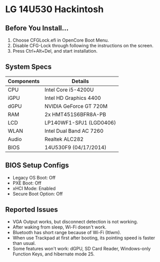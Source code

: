 # LG 14U530 Hackintosh

## Before You Install...
1. Choose CFGLock.efi in OpenCore Boot Menu.
2. Disable CFG-Lock through following the instructions on the screen.
3. Press Ctrl+Alt+Del, and start installation.

## System Specs
| Components | Details |
| - | - |
| CPU | Intel Core i5-4200U |
| iGPU | Intel HD Graphics 4400 |
| dGPU | NVIDIA GeForce GT 720M |
| RAM | 2x HMT451S6BFR8A-PB |
| LCD | LP140WF1-SPJ1 (LGD0406) |
| WLAN | Intel Dual Band AC 7260 |
| Audio | Realtek ALC282 |
| BIOS | 14U530F9 (04/17/2014) |

## BIOS Setup Configs
- Legacy OS Boot: Off
- PXE Boot: Off
- xHCI Mode: Enabled
- Secure Boot Option: Off

## Reported Issues
- VGA Output works, but disconnect detection is not working.
- After waking from sleep, Wi-Fi doesn't work.
- Bluetooth has short range because of Wi-Fi (Itlwm).
- When use Trackpad at first after booting, its pointing speed is faster than usual.
- Some features won't work: dGPU, SD Card Reader, Windows-only Function Keys, and hibernate mode 25.

